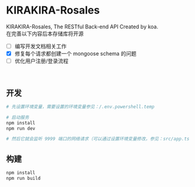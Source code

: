 # KIRAKIRA-Rosales
KIRAKIRA-Rosales, The RESTful Back-end API Created by koa.  
在完善以下内容后本存储库将开源  
- [ ] 编写开发文档相关工作
- [x] 修复每个请求都创建一个 mongoose schema 的问题
- [ ] 优化用户注册/登录流程

<br/>

## 开发
```sh
# 先设置环境变量，需要设置的环境变量参见：/.env.powershell.temp

# 启动服务
npm install
npm run dev

# 然后它就会监听 9999 端口的网络请求（可以通过设置环境变量修改，参见：src/app.ts ）
```

## 构建
```sh
npm install
npm run build
```
